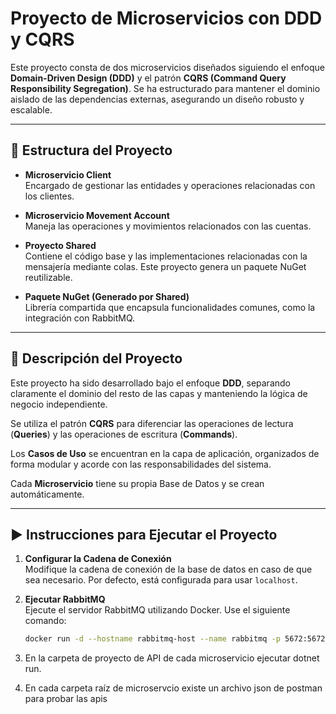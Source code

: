 # Proyecto de Microservicios con DDD y CQRS

Este proyecto consta de dos microservicios diseñados siguiendo el enfoque **Domain-Driven Design (DDD)** y el patrón **CQRS (Command Query Responsibility Segregation)**. Se ha estructurado para mantener el dominio aislado de las dependencias externas, asegurando un diseño robusto y escalable.

---

## 📁 **Estructura del Proyecto**

- **Microservicio Client**  
  Encargado de gestionar las entidades y operaciones relacionadas con los clientes.  

- **Microservicio Movement Account**  
  Maneja las operaciones y movimientos relacionados con las cuentas.  

- **Proyecto Shared**  
  Contiene el código base y las implementaciones relacionadas con la mensajería mediante colas. Este proyecto genera un paquete NuGet reutilizable.  

- **Paquete NuGet (Generado por Shared)**  
  Librería compartida que encapsula funcionalidades comunes, como la integración con RabbitMQ.  

---

## 📝 **Descripción del Proyecto**

Este proyecto ha sido desarrollado bajo el enfoque **DDD**, separando claramente el dominio del resto de las capas y manteniendo la lógica de negocio independiente. 

Se utiliza el patrón **CQRS** para diferenciar las operaciones de lectura (**Queries**) y las operaciones de escritura (**Commands**).  

Los **Casos de Uso** se encuentran en la capa de aplicación, organizados de forma modular y acorde con las responsabilidades del sistema.

Cada **Microservicio** tiene su propia Base de Datos y se crean automáticamente.

---

## ▶️ **Instrucciones para Ejecutar el Proyecto**

1. **Configurar la Cadena de Conexión**  
   Modifique la cadena de conexión de la base de datos en caso de que sea necesario. Por defecto, está configurada para usar `localhost`.

2. **Ejecutar RabbitMQ**  
   Ejecute el servidor RabbitMQ utilizando Docker. Use el siguiente comando:  
   ```bash
   docker run -d --hostname rabbitmq-host --name rabbitmq -p 5672:5672 -p 15672:15672 rabbitmq:3-management
   
3. En la carpeta de proyecto de API de cada microservicio  ejecutar dotnet run.
4. En cada carpeta raíz de microservcio existe un archivo json de postman para probar las apis
